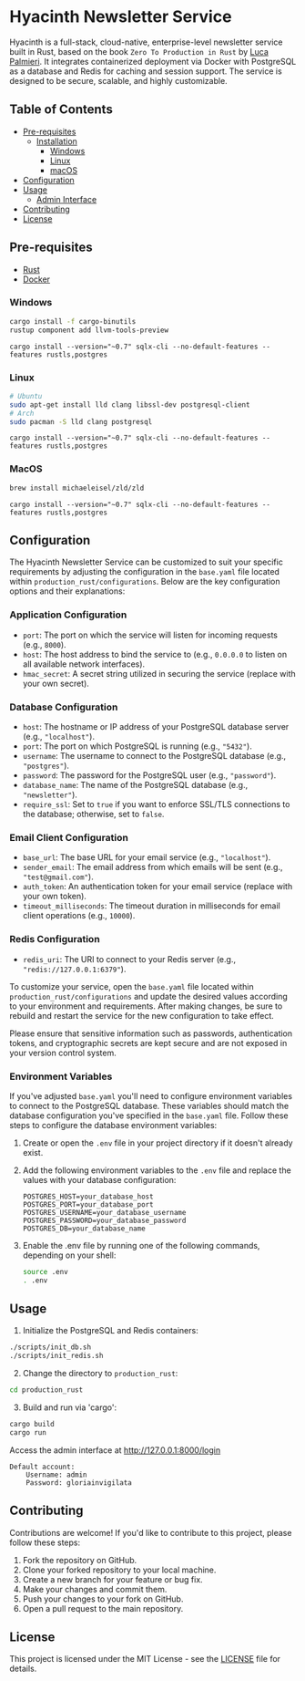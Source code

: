 # Hyacinth Newsletter Service

Hyacinth is a full-stack, cloud-native, enterprise-level newsletter service built in Rust, based on the book `Zero To Production in Rust` by [Luca Palmieri](https://github.com/LukeMathWalker). It integrates containerized deployment via Docker with PostgreSQL as a database and Redis for caching and session support. The service is designed to be secure, scalable, and highly customizable.

## Table of Contents

- [Pre-requisites](#pre-requisites)
  - [Installation](#installation)
    - [Windows](#windows)
    - [Linux](#linux)
    - [macOS](#macos)
- [Configuration](#configuration)
- [Usage](#usage)
  - [Admin Interface](#admin-interface)
- [Contributing](#contributing)
- [License](#license)

## Pre-requisites

- [Rust](https://www.rust-lang.org/tools/install)
- [Docker](https://docs.docker.com/get-docker/)

### Windows
  
```bash
cargo install -f cargo-binutils
rustup component add llvm-tools-preview
```

```
cargo install --version="~0.7" sqlx-cli --no-default-features --features rustls,postgres
```

### Linux

```bash
# Ubuntu 
sudo apt-get install lld clang libssl-dev postgresql-client
# Arch 
sudo pacman -S lld clang postgresql
```

```
cargo install --version="~0.7" sqlx-cli --no-default-features --features rustls,postgres
```

### MacOS

```bash
brew install michaeleisel/zld/zld
```

```
cargo install --version="~0.7" sqlx-cli --no-default-features --features rustls,postgres
```

## Configuration

The Hyacinth Newsletter Service can be customized to suit your specific requirements by adjusting the configuration in the `base.yaml` file located within `production_rust/configurations`. Below are the key configuration options and their explanations:

### Application Configuration

- `port`: The port on which the service will listen for incoming requests (e.g., `8000`).
- `host`: The host address to bind the service to (e.g., `0.0.0.0` to listen on all available network interfaces).
- `hmac_secret`: A secret string utilized in securing the service (replace with your own secret).

### Database Configuration

- `host`: The hostname or IP address of your PostgreSQL database server (e.g., `"localhost"`).
- `port`: The port on which PostgreSQL is running (e.g., `"5432"`).
- `username`: The username to connect to the PostgreSQL database (e.g., `"postgres"`).
- `password`: The password for the PostgreSQL user (e.g., `"password"`).
- `database_name`: The name of the PostgreSQL database (e.g., `"newsletter"`).
- `require_ssl`: Set to `true` if you want to enforce SSL/TLS connections to the database; otherwise, set to `false`.

### Email Client Configuration

- `base_url`: The base URL for your email service (e.g., `"localhost"`).
- `sender_email`: The email address from which emails will be sent (e.g., `"test@gmail.com"`).
- `auth_token`: An authentication token for your email service (replace with your own token).
- `timeout_milliseconds`: The timeout duration in milliseconds for email client operations (e.g., `10000`).

### Redis Configuration

- `redis_uri`: The URI to connect to your Redis server (e.g., `"redis://127.0.0.1:6379"`).

To customize your service, open the `base.yaml` file located within `production_rust/configurations` and update the desired values according to your environment and requirements. After making changes, be sure to rebuild and restart the service for the new configuration to take effect.

Please ensure that sensitive information such as passwords, authentication tokens, and cryptographic secrets are kept secure and are not exposed in your version control system.

### Environment Variables

If you've adjusted `base.yaml` you'll need to configure environment variables to connect to the PostgreSQL database. These variables should match the database configuration you've specified in the `base.yaml` file. Follow these steps to configure the database environment variables:

1. Create or open the `.env` file in your project directory if it doesn't already exist.

2. Add the following environment variables to the `.env` file and replace the values with your database configuration:

   ```dotenv
   POSTGRES_HOST=your_database_host
   POSTGRES_PORT=your_database_port
   POSTGRES_USERNAME=your_database_username
   POSTGRES_PASSWORD=your_database_password
   POSTGRES_DB=your_database_name
   ```

3. Enable the .env file by running one of the following commands, depending on your shell:

    ```bash
    source .env
    . .env
    ```

## Usage

1. Initialize the PostgreSQL and Redis containers:

```bash
./scripts/init_db.sh
./scripts/init_redis.sh
```

2. Change the directory to `production_rust`:

```bash
cd production_rust
```

3. Build and run via 'cargo':
```bash
cargo build
cargo run
```

Access the admin interface at http://127.0.0.1:8000/login

    Default account:
        Username: admin
        Password: gloriainvigilata

## Contributing

Contributions are welcome! If you'd like to contribute to this project, please follow these steps:

1. Fork the repository on GitHub.
2. Clone your forked repository to your local machine.
3. Create a new branch for your feature or bug fix.
4. Make your changes and commit them.
5. Push your changes to your fork on GitHub.
6. Open a pull request to the main repository.

## License

This project is licensed under the MIT License - see the [LICENSE](LICENSE) file for details.
